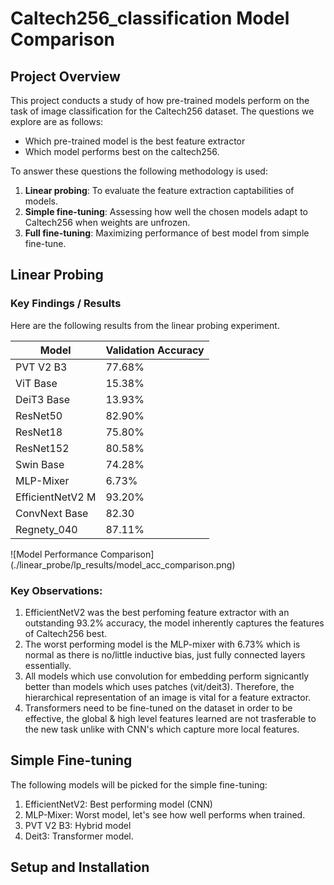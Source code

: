 # Caltech256_classification Model Comparison

## Project Overview

This project conducts a study of how pre-trained models perform on the task of image classification for the Caltech256 dataset. The questions we explore are as follows:

 - Which pre-trained model is the best feature extractor
 - Which model performs best on the caltech256.

To answer these questions the following methodology is used:

1.  **Linear probing**: To evaluate the feature extraction captabilities of models.
2.  **Simple fine-tuning**: Assessing how well the chosen models adapt to Caltech256 when weights are unfrozen.
3.  **Full fine-tuning**: Maximizing performance of best model from simple fine-tune.

## Linear Probing 

### Key Findings / Results

Here are the following results from the linear probing experiment.

 Model | Validation Accuracy |
|-------|--------------------------|
| PVT V2 B3 | 77.68% |
| ViT Base | 15.38% |
| DeiT3 Base | 13.93% |
| ResNet50 | 82.90% |
| ResNet18 | 75.80% |
| ResNet152 | 80.58% |
| Swin Base | 74.28% |
| MLP-Mixer | 6.73%  |
| EfficientNetV2 M  | 93.20%|
| ConvNext Base | 82.30 |
| Regnety_040 | 87.11% |

![Model Performance Comparison] (./linear_probe/lp_results/model_acc_comparison.png)

### Key Observations:

1. EfficientNetV2 was the best perfoming feature extractor with an outstanding 93.2% accuracy, the model inherently captures the features of Caltech256 best.
2. The worst performing model is the MLP-mixer with 6.73% which is normal as there is no/little inductive bias, just fully connected layers essentially.
3.  All models which use convolution for embedding  perform signicantly better than models which uses patches (vit/deit3). Therefore, the hierarchical representation of an image is vital for a feature extractor.
4. Transformers need to be fine-tuned on the dataset in order to be effective, the global & high level features learned are not trasferable to the new task unlike with CNN's which capture more local features.

## Simple Fine-tuning

The following models will be picked for the simple fine-tuning: 

1. EfficientNetV2: Best performing model (CNN)
2. MLP-Mixer: Worst model, let's see how well performs when trained.
3. PVT V2 B3: Hybrid model
4. Deit3: Transformer model.


## Setup and Installation 




